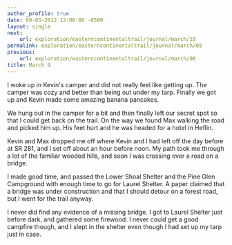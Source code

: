 ```yaml
---
author_profile: true
date: 09-03-2012 12:00:00 -0500
layout: single
next:
    url: exploration/easterncontinentaltrail/journal/march/10
permalink: exploration/easterncontinentaltrail/journal/march/09
previous:
    url: exploration/easterncontinentaltrail/journal/march/08
title: March 9
---
```

I woke up in Kevin's camper and did not really feel like getting up. The camper was cozy and better than being out under my tarp. Finally we got up and Kevin made some amazing banana pancakes.

We hung out in the camper for a bit and then finally left our secret spot so that I could get back on the trail. On the way we found Max walking the road and picked him up. His feet hurt and he was headed for a hotel in Heflin.

Kevin and Max dropped me off where Kevin and I had left off the day before at SR 281, and I set off about an hour before noon. My path took me through a lot of the familiar wooded hills, and soon I was crossing over a road on a bridge.

I made good time, and passed the Lower Shoal Shelter and the Pine Glen Campground with enough time to go for Laurel Shelter. A paper claimed that a bridge was under construction and that I should detour on a forest road, but I went for the trail anyway.

I never did find any evidence of a missing bridge. I got to Laurel Shelter just before dark, and gathered some firewood. I never could get a good campfire though, and I slept in the shelter even though I had set up my tarp just in case.